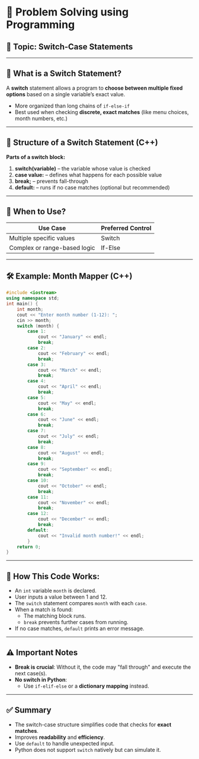 # 🧠 Problem Solving using Programming

## 📌 Topic: Switch-Case Statements

---

## 🧾 What is a Switch Statement?

A **switch** statement allows a program to **choose between multiple fixed options** based on a single variable’s exact value.

- More organized than long chains of `if-else-if`
- Best used when checking **discrete, exact matches** (like menu choices, month numbers, etc.)

---

## 🔄 Structure of a Switch Statement (C++)

**Parts of a switch block:**
1. **switch(variable)** – the variable whose value is checked
2. **case value:** – defines what happens for each possible value
3. **break;** – prevents fall-through
4. **default:** – runs if no case matches (optional but recommended)

---

## 🧩 When to Use?

|Use Case|Preferred Control|
|---|---|
|Multiple specific values|Switch|
|Complex or range-based logic|If-Else|

---

## 🛠️ Example: Month Mapper (C++)

```c++
#include <iostream> 
using namespace std;  
int main() {     
	int month;     
	cout << "Enter month number (1-12): ";     
	cin >> month;      
	switch (month) {         
		case 1: 
			cout << "January" << endl; 
			break;         
		case 2: 
			cout << "February" << endl; 
			break;         
		case 3: 
			cout << "March" << endl; 
			break;         
		case 4: 
			cout << "April" << endl; 
			break;         
		case 5: 
			cout << "May" << endl; 
			break;         
		case 6: 
			cout << "June" << endl; 
			break;         
		case 7: 
			cout << "July" << endl; 
			break;         
		case 8: 
			cout << "August" << endl; 
			break;         
		case 9: 
			cout << "September" << endl; 
			break;         
		case 10: 
			cout << "October" << endl; 
			break;         
		case 11: 
			cout << "November" << endl; 
			break;         
		case 12: 
			cout << "December" << endl; 
			break;         
		default: 
			cout << "Invalid month number!" << endl;     
		}      
	return 0; 
}
```

---

## 🔎 How This Code Works:

- An `int` variable `month` is declared.
- User inputs a value between 1 and 12.
- The `switch` statement compares `month` with each `case`.
- When a match is found:
    - The matching block runs.
    - `break` prevents further cases from running.
- If no case matches, `default` prints an error message.

---

## ⚠️ Important Notes

- **Break is crucial**: Without it, the code may "fall through" and execute the next case(s).
- **No switch in Python**:
    - Use `if-elif-else` or a **dictionary mapping** instead.

---

## ✅ Summary

- The switch-case structure simplifies code that checks for **exact matches**.
- Improves **readability** and **efficiency**.
- Use `default` to handle unexpected input.
- Python does not support `switch` natively but can simulate it.